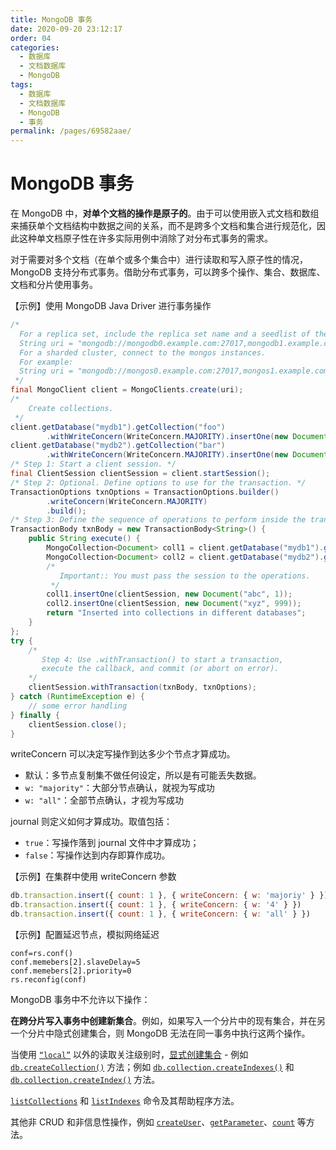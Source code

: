 ```yaml
---
title: MongoDB 事务
date: 2020-09-20 23:12:17
order: 04
categories:
  - 数据库
  - 文档数据库
  - MongoDB
tags:
  - 数据库
  - 文档数据库
  - MongoDB
  - 事务
permalink: /pages/69582aae/
---
```


# MongoDB 事务

在 MongoDB 中，**对单个文档的操作是原子的**。由于可以使用嵌入式文档和数组来捕获单个文档结构中数据之间的关系，而不是跨多个文档和集合进行规范化，因此这种单文档原子性在许多实际用例中消除了对分布式事务的需求。

对于需要对多个文档（在单个或多个集合中）进行读取和写入原子性的情况，MongoDB 支持分布式事务。借助分布式事务，可以跨多个操作、集合、数据库、文档和分片使用事务。

【示例】使用 MongoDB Java Driver 进行事务操作

```java
/*
  For a replica set, include the replica set name and a seedlist of the members in the URI string; e.g.
  String uri = "mongodb://mongodb0.example.com:27017,mongodb1.example.com:27017/admin?replicaSet=myRepl";
  For a sharded cluster, connect to the mongos instances.
  For example:
  String uri = "mongodb://mongos0.example.com:27017,mongos1.example.com:27017:27017/admin";
 */
final MongoClient client = MongoClients.create(uri);
/*
    Create collections.
 */
client.getDatabase("mydb1").getCollection("foo")
        .withWriteConcern(WriteConcern.MAJORITY).insertOne(new Document("abc", 0));
client.getDatabase("mydb2").getCollection("bar")
        .withWriteConcern(WriteConcern.MAJORITY).insertOne(new Document("xyz", 0));
/* Step 1: Start a client session. */
final ClientSession clientSession = client.startSession();
/* Step 2: Optional. Define options to use for the transaction. */
TransactionOptions txnOptions = TransactionOptions.builder()
        .writeConcern(WriteConcern.MAJORITY)
        .build();
/* Step 3: Define the sequence of operations to perform inside the transactions. */
TransactionBody txnBody = new TransactionBody<String>() {
    public String execute() {
        MongoCollection<Document> coll1 = client.getDatabase("mydb1").getCollection("foo");
        MongoCollection<Document> coll2 = client.getDatabase("mydb2").getCollection("bar");
        /*
           Important:: You must pass the session to the operations.
         */
        coll1.insertOne(clientSession, new Document("abc", 1));
        coll2.insertOne(clientSession, new Document("xyz", 999));
        return "Inserted into collections in different databases";
    }
};
try {
    /*
       Step 4: Use .withTransaction() to start a transaction,
       execute the callback, and commit (or abort on error).
    */
    clientSession.withTransaction(txnBody, txnOptions);
} catch (RuntimeException e) {
    // some error handling
} finally {
    clientSession.close();
}
```

writeConcern 可以决定写操作到达多少个节点才算成功。

- 默认：多节点复制集不做任何设定，所以是有可能丢失数据。
- `w: "majority"`：大部分节点确认，就视为写成功
- `w: "all"`：全部节点确认，才视为写成功

journal 则定义如何才算成功。取值包括：

- `true`：写操作落到 journal 文件中才算成功；
- `false`：写操作达到内存即算作成功。

【示例】在集群中使用 writeConcern 参数

```javascript
db.transaction.insert({ count: 1 }, { writeConcern: { w: 'majoriy' } })
db.transaction.insert({ count: 1 }, { writeConcern: { w: '4' } })
db.transaction.insert({ count: 1 }, { writeConcern: { w: 'all' } })
```

【示例】配置延迟节点，模拟网络延迟

```
conf=rs.conf()
conf.memebers[2].slaveDelay=5
conf.memebers[2].priority=0
rs.reconfig(conf)
```

MongoDB 事务中不允许以下操作：

**在跨分片写入事务中创建新集合**。例如，如果写入一个分片中的现有集合，并在另一个分片中隐式创建集合，则 MongoDB 无法在同一事务中执行这两个操作。

当使用 [`“local”`](https://www.mongodb.com/zh-cn/docs/manual/reference/read-concern-local/#mongodb-readconcern-readconcern.-local-) 以外的读取关注级别时，[显式创建集合](https://www.mongodb.com/zh-cn/docs/manual/core/transactions-operations/#std-label-transactions-operations-ddl-explicit) - 例如 [`db.createCollection()`](https://www.mongodb.com/zh-cn/docs/manual/reference/method/db.createCollection/#mongodb-method-db.createCollection) 方法；例如 [`db.collection.createIndexes()`](https://www.mongodb.com/zh-cn/docs/manual/reference/method/db.collection.createIndexes/#mongodb-method-db.collection.createIndexes) 和 [`db.collection.createIndex()`](https://www.mongodb.com/zh-cn/docs/manual/reference/method/db.collection.createIndex/#mongodb-method-db.collection.createIndex) 方法。

[`listCollections`](https://www.mongodb.com/zh-cn/docs/manual/reference/command/listCollections/#mongodb-dbcommand-dbcmd.listCollections) 和 [`listIndexes`](https://www.mongodb.com/zh-cn/docs/manual/reference/command/listIndexes/#mongodb-dbcommand-dbcmd.listIndexes) 命令及其帮助程序方法。

其他非 CRUD 和非信息性操作，例如 [`createUser`](https://www.mongodb.com/zh-cn/docs/manual/reference/command/createUser/#mongodb-dbcommand-dbcmd.createUser)、[`getParameter`](https://www.mongodb.com/zh-cn/docs/manual/reference/command/getParameter/#mongodb-dbcommand-dbcmd.getParameter)、[`count`](https://www.mongodb.com/zh-cn/docs/manual/reference/command/count/#mongodb-dbcommand-dbcmd.count) 等方法。